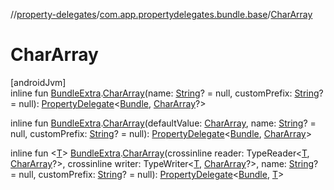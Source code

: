 //[property-delegates](../../index.md)/[com.app.propertydelegates.bundle.base](index.md)/[CharArray](-char-array.md)

# CharArray

[androidJvm]\
inline fun [BundleExtra](../com.app.propertydelegates.bundle/-bundle-extra/index.md).[CharArray](-char-array.md)(name: [String](https://kotlinlang.org/api/latest/jvm/stdlib/kotlin/-string/index.html)? = null, customPrefix: [String](https://kotlinlang.org/api/latest/jvm/stdlib/kotlin/-string/index.html)? = null): [PropertyDelegate](../com.app.propertydelegates/-property-delegate/index.md)<[Bundle](https://developer.android.com/reference/kotlin/android/os/Bundle.html), [CharArray](https://kotlinlang.org/api/latest/jvm/stdlib/kotlin/-char-array/index.html)?>

inline fun [BundleExtra](../com.app.propertydelegates.bundle/-bundle-extra/index.md).[CharArray](-char-array.md)(defaultValue: [CharArray](https://kotlinlang.org/api/latest/jvm/stdlib/kotlin/-char-array/index.html), name: [String](https://kotlinlang.org/api/latest/jvm/stdlib/kotlin/-string/index.html)? = null, customPrefix: [String](https://kotlinlang.org/api/latest/jvm/stdlib/kotlin/-string/index.html)? = null): [PropertyDelegate](../com.app.propertydelegates/-property-delegate/index.md)<[Bundle](https://developer.android.com/reference/kotlin/android/os/Bundle.html), [CharArray](https://kotlinlang.org/api/latest/jvm/stdlib/kotlin/-char-array/index.html)>

inline fun <[T](-char-array.md)> [BundleExtra](../com.app.propertydelegates.bundle/-bundle-extra/index.md).[CharArray](-char-array.md)(crossinline reader: TypeReader<[T](-char-array.md), [CharArray](https://kotlinlang.org/api/latest/jvm/stdlib/kotlin/-char-array/index.html)?>, crossinline writer: TypeWriter<[T](-char-array.md), [CharArray](https://kotlinlang.org/api/latest/jvm/stdlib/kotlin/-char-array/index.html)?>, name: [String](https://kotlinlang.org/api/latest/jvm/stdlib/kotlin/-string/index.html)? = null, customPrefix: [String](https://kotlinlang.org/api/latest/jvm/stdlib/kotlin/-string/index.html)? = null): [PropertyDelegate](../com.app.propertydelegates/-property-delegate/index.md)<[Bundle](https://developer.android.com/reference/kotlin/android/os/Bundle.html), [T](-char-array.md)>
